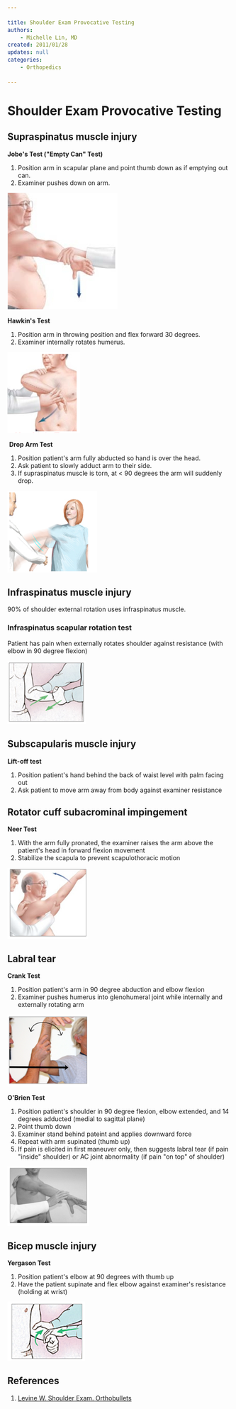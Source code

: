 ```yaml
---

title: Shoulder Exam Provocative Testing
authors:
    - Michelle Lin, MD
created: 2011/01/28
updates: null
categories:
    - Orthopedics

---
```


# Shoulder Exam Provocative Testing

## Supraspinatus muscle injury

**Jobe's Test ("Empty Can" Test)**

1.  Position arm in scapular plane and point thumb down as if emptying out can.
2.  Examiner pushes down on arm.

![](image-1.png)

**Hawkin's Test**
1.  Position arm in throwing position and flex forward 30 degrees.
2.  Examiner internally rotates humerus.

![](image-2.png)      

 **Drop Arm Test**

1.  Position patient's arm fully abducted so hand is over the head.
2.  Ask patient to slowly adduct arm to their side.
3.  If supraspinatus muscle is torn, at &lt; 90 degrees the arm will suddenly drop.

![](image-3.png)

## Infraspinatus muscle injury

90% of shoulder external rotation uses infraspinatus muscle. 

### Infraspinatus scapular rotation test

Patient has pain when externally rotates shoulder against resistance (with elbow in 90 degree flexion)

![](image-4.png)

## Subscapularis muscle injury

**Lift-off test**

1.  Position patient's hand behind the back of waist level with palm facing out
2.  Ask patient to move arm away from body against examiner resistance

## Rotator cuff subacrominal impingement

**Neer Test**

1.  With the arm fully pronated, the examiner raises the arm above the patient's head in forward flexion movement
2.  Stabilize the scapula to prevent scapulothoracic motion

![](image-5.png)

## Labral tear

**Crank Test**

1.  Position patient's arm in 90 degree abduction and elbow flexion
2.  Examiner pushes humerus into glenohumeral joint while internally and externally rotating arm

![](image-6.png) 

**O'Brien Test**

1.  Position patient's shoulder in 90 degree flexion, elbow extended, and 14 degrees adducted (medial to sagittal plane)
2.  Point thumb down
3.  Examiner stand behind pateint and applies downward force
4.  Repeat with arm supinated (thumb up)
5.  If pain is elicited in first maneuver only, then suggests labral tear (if pain "inside" shoulder) or AC joint abnormality (if pain "on top" of shoulder)

![](image-7.png)

## Bicep muscle injury

**Yergason Test**

1.  Position patient's elbow at 90 degrees with thumb up
2.  Have the patient supinate and flex elbow against examiner's resistance (holding at wrist)

![](image-8.png)

## References

1. [Levine W. Shoulder Exam. Orthobullets](http://www.orthobullets.com/sports/3037/shoulder-exam)
